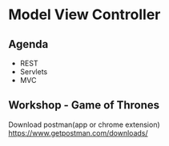 # Model View Controller

## Agenda
* REST
* Servlets
* MVC

## Workshop - Game of Thrones

Download postman(app or chrome extension) https://www.getpostman.com/downloads/

